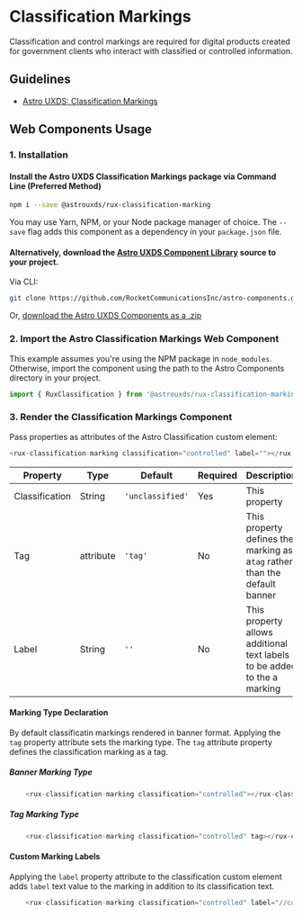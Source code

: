 # Classification Markings

Classification and control markings are required for digital products created for government clients who interact with classified or controlled information.

## Guidelines

- [Astro UXDS: Classification Markings](https://www.astrouxds.com/components/readme/)


## Web Components Usage

### 1. Installation

#### Install the Astro UXDS Classification Markings package via Command Line (Preferred Method)

```sh
npm i --save @astrouxds/rux-classification-marking
```

You may use Yarn, NPM, or your Node package manager of choice. The `--save` flag adds this component as a dependency in your `package.json` file.

#### **Alternatively**, download the [Astro UXDS Component Library](https://github.com/RocketCommunicationsInc/astro-components/src/master/) source to your project.

Via CLI:

```sh
git clone https://github.com/RocketCommunicationsInc/astro-components.git
```

Or, [download the Astro UXDS Components as a .zip](https://github.com/RocketCommunicationsInc/astro-components/archive/master.zip)

### 2. Import the Astro Classification Markings Web Component

This example assumes you're using the NPM package in `node_modules`. Otherwise, import the component using the path to the Astro Components directory in your project.

```javascript
import { RuxClassification } from '@astrouxds/rux-classification-marking/rux-classification-marking.js';
```

### 3. Render the Classification Markings Component

Pass properties as attributes of the Astro Classification custom element:

```javascript
<rux-classification-marking classification="controlled" label=""></rux-classification-marking>
```

| Property       	| Type   	| Default  	| Required 	| Description 	|
|----------------	|--------	|----------	|----------	|-------------	|
| Classification 	| String 	| `'unclassified'`         	| Yes      	| This property            	|
| Tag          	| attribute 	| `'tag'` 	| No      	| This property defines the marking as a`tag` rather than the default banner            	|
| Label         	| String 	| `''` 	| No      	| This property allows additional text labels to be added to the a marking           	|


#### Marking Type Declaration
 By default classificatin markings rendered in banner format. Applying the ```tag``` property attribute sets the marking type. The `tag` attribute property defines the classification marking as a tag.

##### Banner Marking Type
```javascript
	<rux-classification-marking classification="controlled"></rux-classification-marking>
```

##### Tag Marking Type
```javascript
	<rux-classification-marking classification="controlled" tag></rux-classification-marking>
```

#### Custom Marking Labels
Applying the `label` property attribute to the classification custom element adds `label` text value to the marking in addition to its classification text.

```javascript
	<rux-classification-marking classification="controlled" label="//custom/label"></rux-classification-marking>
```